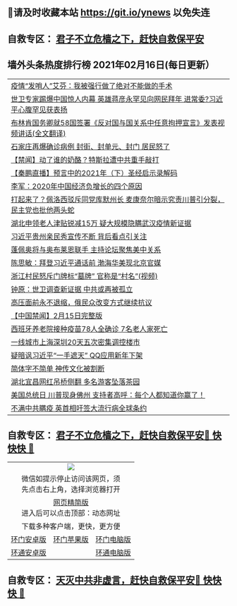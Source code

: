 ## 📩请及时收藏本站 https://git.io/ynews 以免失连</a>
## 自救专区： [君子不立危樯之下，赶快自救保平安 ](https://github.com/pwgy/td/blob/master/README.md)

## 墙外头条热度排行榜 2021年02月16日(每日更新）

 <table>
<tr><td colspan="2" align="left"><a href="https://xpzkndbkq.azureedge.net/?name=c1307064&key=qfahckuvbefdvfja&from=gy2">疫情“发哨人”艾芬：我被强行做了绝对不能做的手术</a></td></tr>
<tr><td colspan="2" align="left"><a href="https://xpzkndbkq.azureedge.net/?name=c1307079&key=qfahckuvbefdvfja&from=gy2">世卫专家踢爆中国惊人内幕 英雄蒋彦永罕见向网民拜年 进常委?习近平心腹罕见获表扬</a></td></tr>
<tr><td colspan="2" align="left"><a href="https://xpzkndbkq.azureedge.net/?name=c1307069&key=qfahckuvbefdvfja&from=gy2">布林肯国务卿就58国签署《反对国与国关系中任意拘押宣言》发表视频讲话(全文翻译)</a></td></tr>
<tr><td colspan="2" align="left"><a href="https://xpzkndbkq.azureedge.net/?name=c1307061&key=qfahckuvbefdvfja&from=gy2">石家庄再爆确诊病例 封街、封单元、封门 居民怒了</a></td></tr>
<tr><td colspan="2" align="left"><a href="https://xpzkndbkq.azureedge.net/?name=c1306991&key=qfahckuvbefdvfja&from=gy2">【禁闻】动了谁的奶酪？特斯拉遭中共重手敲打</a></td></tr>
<tr><td colspan="2" align="left"><a href="https://xpzkndbkq.azureedge.net/?name=c1307075&key=qfahckuvbefdvfja&from=gy2">【秦鹏直播】预言中的2021年（下）圣经启示录解码</a></td></tr>
<tr><td colspan="2" align="left"><a href="https://xpzkndbkq.azureedge.net/?name=c1307068&key=qfahckuvbefdvfja&from=gy2">李军：2020年中国经济负增长的四个原因</a></td></tr>
<tr><td colspan="2" align="left"><a href="https://xpzkndbkq.azureedge.net/?name=c1307020&key=qfahckuvbefdvfja&from=gy2">打起来了？佩洛西驳斥同党库默州长 麦康奈尔暗示究责川普引分裂，民主党也批他两头蛇</a></td></tr>
<tr><td colspan="2" align="left"><a href="https://xpzkndbkq.azureedge.net/?name=c1307035&key=qfahckuvbefdvfja&from=gy2">湖北申领老人津贴锐减15万 疑大规模隐瞒武汉疫情新证据</a></td></tr>
<tr><td colspan="2" align="left"><a href="https://xpzkndbkq.azureedge.net/?name=c1307017&key=qfahckuvbefdvfja&from=gy2">习近平贵州亲民秀宣传不断 背后看点引关注</a></td></tr>
<tr><td colspan="2" align="left"><a href="https://xpzkndbkq.azureedge.net/?name=c1307036&key=qfahckuvbefdvfja&from=gy2">蓬佩奥将与奥布莱恩联手 主持论坛聚焦美中关系</a></td></tr>
<tr><td colspan="2" align="left"><a href="https://xpzkndbkq.azureedge.net/?name=c1306999&key=qfahckuvbefdvfja&from=gy2">陈思敏：拜登习近平通话前 渤海华美现北京官媒</a></td></tr>
<tr><td colspan="2" align="left"><a href="https://xpzkndbkq.azureedge.net/?name=c1307015&key=qfahckuvbefdvfja&from=gy2">浙江村民怒斥门牌标“墓牌” 官称是“村名”(视频)</a></td></tr>
<tr><td colspan="2" align="left"><a href="https://xpzkndbkq.azureedge.net/?name=c1307032&key=qfahckuvbefdvfja&from=gy2">钟原：世卫调查新证据 中共或再被孤立</a></td></tr>
<tr><td colspan="2" align="left"><a href="https://xpzkndbkq.azureedge.net/?name=c1307038&key=qfahckuvbefdvfja&from=gy2">高压面前永不退缩，俄民众改变方式继续抗议</a></td></tr>
<tr><td colspan="2" align="left"><a href="https://xpzkndbkq.azureedge.net/?name=c1307010&key=qfahckuvbefdvfja&from=gy2">【中国禁闻】2月15日完整版</a></td></tr>
<tr><td colspan="2" align="left"><a href="https://xpzkndbkq.azureedge.net/?name=c1307055&key=qfahckuvbefdvfja&from=gy2">西班牙养老院接种疫苗78人全确诊 7名老人家死亡</a></td></tr>
<tr><td colspan="2" align="left"><a href="https://xpzkndbkq.azureedge.net/?name=c1307074&key=qfahckuvbefdvfja&from=gy2">一线城市上海深圳20天五次密集调控楼市</a></td></tr>
<tr><td colspan="2" align="left"><a href="https://xpzkndbkq.azureedge.net/?name=c1307014&key=qfahckuvbefdvfja&from=gy2">疑暗讽习近平“一手遮天” QQ应用新年下架</a></td></tr>
<tr><td colspan="2" align="left"><a href="https://xpzkndbkq.azureedge.net/?name=c1307000&key=qfahckuvbefdvfja&from=gy2">简体字不简单 神传文化被割断</a></td></tr>
<tr><td colspan="2" align="left"><a href="https://xpzkndbkq.azureedge.net/?name=c1307067&key=qfahckuvbefdvfja&from=gy2">湖北宜昌网红吊桥侧翻 多名游客坠落茶园</a></td></tr>
<tr><td colspan="2" align="left"><a href="https://xpzkndbkq.azureedge.net/?name=c1307076&key=qfahckuvbefdvfja&from=gy2">美国总统日 川普现身佛州 支持者高呼：每个人都知道你赢了！</a></td></tr>
<tr><td colspan="2" align="left"><a href="https://xpzkndbkq.azureedge.net/?name=c1307023&key=qfahckuvbefdvfja&from=gy2">不满中共瞒疫 英首相吁签大流行病全球条约</a></td></tr>

</table>


 ## 自救专区： [君子不立危樯之下，赶快自救保平安🍎 快快快 📩](https://github.com/pwgy/td/blob/master/README.md)
 
<table>
  <tr>
    <td colspan="3" align="center"><img src="https://cdn.jsdelivr.net/gh/opipe/up/oGate65.jpg"/></td>
  </tr>
  <tr>
    <td colspan="3" align="center">微信如提示停止访问该网页，须<br/>先点击右上角，选择浏览器打开</td>
  <tr>
  <tr>
    <td colspan="3" align="center"><a href="https://gitcdn.xyz/cdn/otiny/up/master/show005.htm">网页精简版</a><br/>进入后可以点击顶部：动态网址</td>
  </tr>
  <tr>
    <td colspan="3" align="center">下载多种客户端，更快，更方便</td>
  <tr>
  <tr>
    <td align="center"><a href="https://cdn.jsdelivr.net/gh/opipe/up/oGatea.apk">环门安卓版</a></td>
    <td align="center"><a href="https://x.co/odisk">环门苹果版</a></td>
    <td align="center"><a href="https://cdn.jsdelivr.net/gh/opipe/up/oGate.zip">环门电脑版</a></td>
  </tr>
  <tr>
    <td align="center"><a href="https://cdn.jsdelivr.net/gh/opipe/up/oPipe.apk">环通安卓版</a></td>
    <td align="center"></td>
    <td align="center"><a href="https://raw.githubusercontent.com/opipe/up/master/oPipe.zip">环通电脑版</a></td>
  </tr>
  
</table>


 ## 自救专区： [天灭中共非虚言，赶快自救保平安🍎 快快快 📩](https://github.com/pwgy/td/blob/master/README.md)
